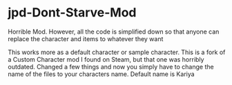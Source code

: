 # jpd-Dont-Starve-Mod
Horrible Mod. However, all the code is simplified down so that anyone can replace the character and items to whatever they want

This works more as a default character or sample character. This is a fork of a Custom Character mod I found on Steam, but that one was horribly outdated.
Changed a few things and now you simply have to change the name of the files to your characters name.
Default name is Kariya 
